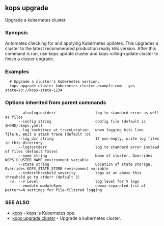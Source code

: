 
<!--- This file is automatically generated by make gen-cli-docs; changes should be made in the go CLI command code (under cmd/kops) -->

## kops upgrade

Upgrade a kubernetes cluster.

### Synopsis


Automates checking for and applying Kubernetes updates. This upgrades a cluster to the latest recommended production ready k8s version. After this command is run, use kops update cluster and kops rolling-update cluster to finish a cluster upgrade.

### Examples

```
  # Upgrade a cluster's Kubernetes version.
  kops upgrade cluster kubernetes-cluster.example.com --yes --state=s3://kops-state-1234
```

### Options inherited from parent commands

```
      --alsologtostderr                  log to standard error as well as files
      --config string                    config file (default is $HOME/.kops.yaml)
      --log_backtrace_at traceLocation   when logging hits line file:N, emit a stack trace (default :0)
      --log_dir string                   If non-empty, write log files in this directory
      --logtostderr                      log to standard error instead of files (default false)
      --name string                      Name of cluster. Overrides KOPS_CLUSTER_NAME environment variable
      --state string                     Location of state storage. Overrides KOPS_STATE_STORE environment variable
      --stderrthreshold severity         logs at or above this threshold go to stderr (default 2)
  -v, --v Level                          log level for V logs
      --vmodule moduleSpec               comma-separated list of pattern=N settings for file-filtered logging
```

### SEE ALSO
* [kops](kops.md)	 - kops is Kubernetes ops.
* [kops upgrade cluster](kops_upgrade_cluster.md)	 - Upgrade a kubernetes cluster.

